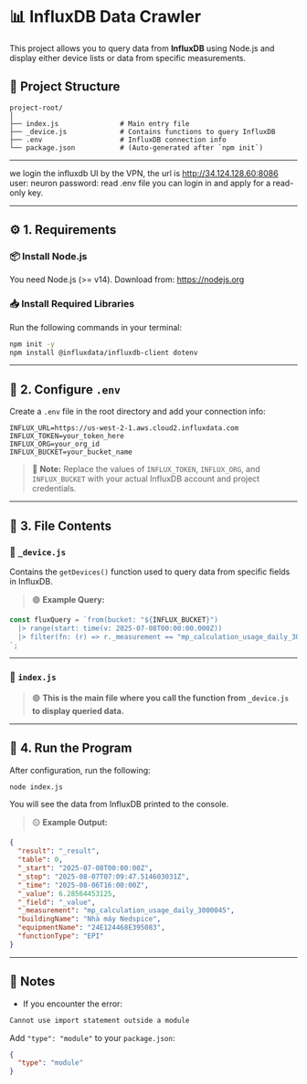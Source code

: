 # 📊 InfluxDB Data Crawler

This project allows you to query data from **InfluxDB** using Node.js and display either device lists or data from specific measurements.

## 📁 Project Structure

```
project-root/
│
├── index.js               # Main entry file
├── _device.js             # Contains functions to query InfluxDB
├── .env                   # InfluxDB connection info
└── package.json           # (Auto-generated after `npm init`)
```

---

we login the influxdb UI by the VPN, the url is http://34.124.128.60:8086
user: neuron
password: read .env file
you can login in and apply for a read-only key.

---

## ⚙️ 1. Requirements

### 📦 Install Node.js

You need Node.js (>= v14). Download from: https://nodejs.org

### 📥 Install Required Libraries

Run the following commands in your terminal:

```bash
npm init -y
npm install @influxdata/influxdb-client dotenv
```

---

## 📁 2. Configure `.env`

Create a `.env` file in the root directory and add your connection info:

```env
INFLUX_URL=https://us-west-2-1.aws.cloud2.influxdata.com
INFLUX_TOKEN=your_token_here
INFLUX_ORG=your_org_id
INFLUX_BUCKET=your_bucket_name
```

> 🔵 **Note:** Replace the values of `INFLUX_TOKEN`, `INFLUX_ORG`, and `INFLUX_BUCKET` with your actual InfluxDB account and project credentials.

---

## 🧠 3. File Contents

### 📄 `_device.js`

Contains the `getDevices()` function used to query data from specific fields in InfluxDB.

> 🟣 **Example Query:**

```js
const fluxQuery = `from(bucket: "${INFLUX_BUCKET}")
  |> range(start: time(v: 2025-07-08T00:00:00.000Z))
  |> filter(fn: (r) => r._measurement == "mp_calculation_usage_daily_3000045" and r.buildingName == "Nhà máy Nedspice" and r.equipmentName == "24E124468E395083")
`;
```

---

### 📄 `index.js`

> 🟢 **This is the main file where you call the function from `_device.js` to display queried data.**

---

## 🚀 4. Run the Program

After configuration, run the following:

```bash
node index.js
```

You will see the data from InfluxDB printed to the console.

> 🟡 **Example Output:**

```json
{
  "result": "_result",
  "table": 0,
  "_start": "2025-07-08T00:00:00Z",
  "_stop": "2025-08-07T07:09:47.514603031Z",
  "_time": "2025-08-06T16:00:00Z",
  "_value": 6.28564453125,
  "_field": "_value",
  "_measurement": "mp_calculation_usage_daily_3000045",
  "buildingName": "Nhà máy Nedspice",
  "equipmentName": "24E124468E395083",
  "functionType": "EPI"
}
```

---

## 📌 Notes

- If you encounter the error:

```bash
Cannot use import statement outside a module
```

Add `"type": "module"` to your `package.json`:

```json
{
  "type": "module"
}
```
